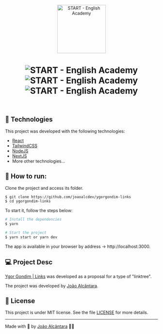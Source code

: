 <p align="center">
  <img alt="START - English Academy" src="./src/assets/images/logo-start.svg" width="160px">
</p>

<p align="center">
</p>

<h1 align="center">
    <img alt="START - English Academy" src="./src/assets/images/cover-(01).svg" />
    <img alt="START - English Academy" src="./src/assets/images/cover-(02).svg" />
    <img alt="START - English Academy" src="./src/assets/images/cover-(03).svg" />
</h1>

<br>

## 🧪 Technologies

This project was developed with the following technologies:

- [React](https://reactjs.org)
- [TailwindCSS](https://tailwindcss.com/docs/installation)
- [NodeJS](https://nodejs.org/en/)
- [NextJS](https://nextjs.org/)
- More other technologies...

## 🚀 How to run:

Clone the project and access its folder.

```bash
$ git clone https://github.com/joaoalcdev/ygorgondim-links
$ cd ygorgondim-links
```

To start it, follow the steps below:

```bash
# Install the dependencies
$ yarn

# Start the project
$ yarn start or yarn dev
```
The app is available in your browser by address -> http://localhost:3000.

## 💻 Project Desc

[Ygor Gondim | Links](https://ygorgondim-links.vercel.app/) was developed as a proposal for a type of "linktree".

The project was developed by [João Alcântara](https://github.com/joaoalcdev).

## 📝 License

This project is under MIT license. See the file [LICENSE](./LICENSE) for more details.

---

Made with 💜 by [João Alcântara](https://github.com/joaoalcdev) 👋🏻
